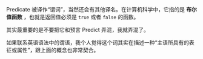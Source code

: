 Predicate 被译作“谓词”，当然还会有其他译名。在计算机科学中，它指的是 **布尔值函数** ，也就是返回值必须是 `true` 或者 `false` 的函数。

其实最重要的是不要把它和预言 Predict 弄混，我就弄混了。

如果联系英语语法中的谓语，我个人觉得这个词其实在描述一种“主语所具有的表征或属性”，跟上面的概念也非常契合。
